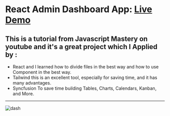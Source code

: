# React Admin Dashboard App: [Live Demo](https://dashboard-admin-react.web.app/)
## This is a tutorial from Javascript Mastery on youtube and it's a great project which I Applied by :
* React and I learned how to divide files in the best way and how to use Component in the best way.
* Tailwind this is an excellent tool, especially for saving time, and it has many advantages.
* Syncfusion To save time building Tables, Charts, Calendars, Kanban, and More.
---
![dash](https://user-images.githubusercontent.com/100860879/211603612-5eeb93f1-b38b-42dd-8503-c4ac74eba90d.png)
